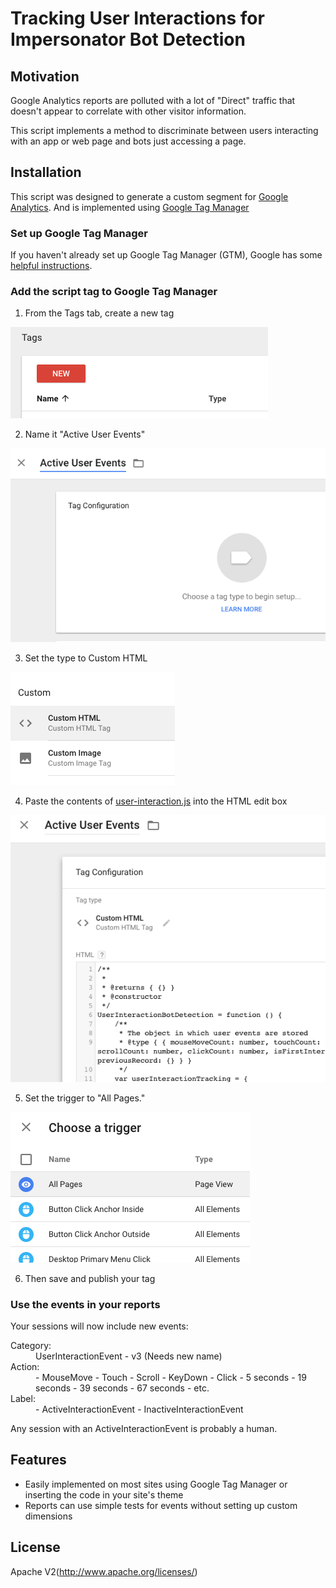 Tracking User Interactions for Impersonator Bot Detection
===========================
Motivation
----------
Google Analytics reports are polluted with a lot of "Direct" traffic that doesn't appear to correlate with other visitor information.

This script implements a method to discriminate between users interacting with an app or web page and bots just accessing a page.

Installation
------------
This script was designed to generate a custom segment for [Google Analytics](https://analytics.google.com/). And is implemented using [Google Tag Manager](https://www.google.com/analytics/tag-manager/)

### Set up Google Tag Manager
If you haven't already set up Google Tag Manager (GTM), Google has some [helpful instructions](https://support.google.com/tagmanager/answer/6102821?hl=en).

### Add the script tag to Google Tag Manager

1. From the Tags tab, create a new tag

 ![New Tag](screenshots/new-tag.png "New Tag")

2. Name it "Active User Events"

 ![Tag Name](screenshots/tag-name.png "Tag Name")

3. Set the type to Custom HTML

 ![Tag Type](screenshots/tag-type.png "Tag Type")

4. Paste the contents of  [user-interaction.js](https://github.com/FirebrandLLC/User-Interaction-JS-Tracking/blob/master/user-interaction.js) into the HTML edit box

 ![Tag HTML](screenshots/tag-html.png "Tag HTML")

5. Set the trigger to "All Pages."

 ![Tag Trigger](screenshots/tag-trigger.png "Tag Trigger")

6. Then save and publish your tag

### Use the events in your reports
Your sessions will now include new events:
<dl>
<dt>Category:</dt>
<dd>UserInteractionEvent - v3 (Needs new name)</dd>
<dt>Action:</dt>
<dd>
 - MouseMove
 - Touch
 - Scroll
 - KeyDown
 - Click
 - 5 seconds
 - 19 seconds
 - 39 seconds
 - 67 seconds
 - etc.
 </dd>
<dt>Label:</dt>
<dd>
 - ActiveInteractionEvent
 - InactiveInteractionEvent
</dd>
</dl>

Any session with an ActiveInteractionEvent is probably a human.


Features
----------
 - Easily implemented on most sites using Google Tag Manager or inserting the code in your site's theme
 - Reports can use simple tests for events without setting up custom dimensions

License
-------
Apache V2(http://www.apache.org/licenses/)
